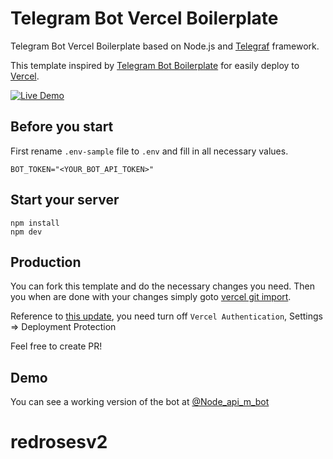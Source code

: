 # Telegram Bot Vercel Boilerplate

Telegram Bot Vercel Boilerplate based on Node.js and [Telegraf](https://github.com/telegraf/telegraf) framework.

This template inspired by [Telegram Bot Boilerplate](https://github.com/yakovlevyuri/telegram-bot-boilerplate) for easily deploy to [Vercel](https://vercel.com).

[![Live Demo](https://img.shields.io/badge/Medium-12100E?style=for-the-badge&logo=medium&logoColor=white)](https://medium.com/@7rodma/deploy-a-serverless-telegram-chatbot-using-vercel-57665d942a58)

## Before you start

First rename `.env-sample` file to `.env` and fill in all necessary values.

```
BOT_TOKEN="<YOUR_BOT_API_TOKEN>"
```

## Start your server

```
npm install
npm dev
```

## Production

You can fork this template and do the necessary changes you need. Then you when are done with your changes simply goto [vercel git import](https://vercel.com/import/git).

Reference to [this update](https://vercel.com/docs/security/deployment-protection#migrating-to-standard-protection), you need turn off `Vercel Authentication`, Settings => Deployment Protection

Feel free to create PR!

## Demo

You can see a working version of the bot at [@Node_api_m_bot](https://t.me/Node_api_m_bot)
# redrosesv2
